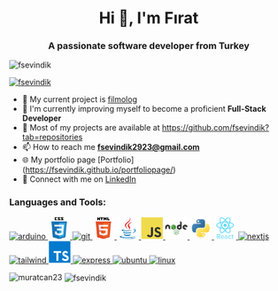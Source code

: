 <h1 align="center">Hi 👋, I'm Fırat</h1>
<h3 align="center">A passionate software developer from Turkey</h3>

<p align="left">
  <img src="https://komarev.com/ghpvc/?username=fsevindik&label=Profile%20views&color=0e75b6&style=flat" alt="fsevindik" />
</p>

<p align="left">
  <a href="https://github.com/ryo-ma/github-profile-trophy"><img src="https://github-profile-trophy.vercel.app/?username=fsevindik" alt="fsevindik" /></a>
</p>

- 🔭 My current project is [filmolog ](https://github.com/fsevindik/blog)  
- 🌱 I'm currently improving myself to become a proficient **Full-Stack Developer**  
- 💾 Most of my projects are available at https://github.com/fsevindik?tab=repositories  
- 📫 How to reach me **fsevindik2923@gmail.com**
-  🌐 My portfolio page [Portfolio] (https://fsevindik.github.io/portfoliopage/)
- 🤝 Connect with me on [LinkedIn](https://www.linkedin.com/in/murat-can-7660a8282/)
<h3 align="left">Languages and Tools:</h3>
<p align="left">
  <a href="https://www.arduino.cc/" target="_blank" rel="noreferrer">
    <img src="https://cdn.worldvectorlogo.com/logos/arduino-1.svg" alt="arduino" width="40" height="40"/>
  </a> 
  <a href="https://www.w3schools.com/css/" target="_blank" rel="noreferrer">
    <img src="https://raw.githubusercontent.com/devicons/devicon/master/icons/css3/css3-original-wordmark.svg" alt="css3" width="40" height="40"/>
  </a> 
  <a href="https://git-scm.com/" target="_blank" rel="noreferrer">
    <img src="https://www.vectorlogo.zone/logos/git-scm/git-scm-icon.svg" alt="git" width="40" height="40"/>
  </a> 
  <a href="https://www.w3.org/html/" target="_blank" rel="noreferrer">
    <img src="https://raw.githubusercontent.com/devicons/devicon/master/icons/html5/html5-original-wordmark.svg" alt="html5" width="40" height="40"/>
  </a> 
  <a href="https://www.java.com" target="_blank" rel="noreferrer">
    <img src="https://raw.githubusercontent.com/devicons/devicon/master/icons/java/java-original.svg" alt="java" width="40" height="40"/>
  </a> 
  <a href="https://developer.mozilla.org/en-US/docs/Web/JavaScript" target="_blank" rel="noreferrer">
    <img src="https://raw.githubusercontent.com/devicons/devicon/master/icons/javascript/javascript-original.svg" alt="javascript" width="40" height="40"/>
  </a> 
  <a href="https://nodejs.org" target="_blank" rel="noreferrer">
    <img src="https://raw.githubusercontent.com/devicons/devicon/master/icons/nodejs/nodejs-original-wordmark.svg" alt="nodejs" width="40" height="40"/>
  </a> 
  <a href="https://www.python.org" target="_blank" rel="noreferrer">
    <img src="https://raw.githubusercontent.com/devicons/devicon/master/icons/python/python-original.svg" alt="python" width="40" height="40"/>
  </a> 
  <a href="https://reactjs.org/" target="_blank" rel="noreferrer">
    <img src="https://raw.githubusercontent.com/devicons/devicon/master/icons/react/react-original-wordmark.svg" alt="react" width="40" height="40"/>
  </a> 
  <a href="https://nextjs.org/" target="_blank" rel="noreferrer">
    <img src="https://cdn.worldvectorlogo.com/logos/nextjs-2.svg" alt="nextjs" width="40" height="40"/>
  </a> 
  <a href="https://tailwindcss.com/" target="_blank" rel="noreferrer">
    <img src="https://www.vectorlogo.zone/logos/tailwindcss/tailwindcss-icon.svg" alt="tailwind" width="40" height="40"/>
  </a> 
  <a href="https://www.typescriptlang.org/" target="_blank" rel="noreferrer">
    <img src="https://raw.githubusercontent.com/devicons/devicon/master/icons/typescript/typescript-original.svg" alt="typescript" width="40" height="40"/>
  </a> 
  <a href="https://expressjs.com/" target="_blank" rel="noreferrer">
    <img src="https://cdn.worldvectorlogo.com/logos/express-109.svg" alt="express" width="40" height="40"/>
  </a> 
  <a href="https://ubuntu.com/" target="_blank" rel="noreferrer"> 
    <img src="https://cdn.worldvectorlogo.com/logos/ubuntu-4.svg" alt="ubuntu" width="40" height="40"/> 
  </a>
  <a href="https://www.kernel.org/" target="_blank" rel="noreferrer"> 
    <img src="https://cdn.worldvectorlogo.com/logos/tux.svg" alt="linux" width="40" height="40"/> 
  </a>
</p>


<p>
  <img align="left" src="https://github-readme-stats.vercel.app/api/top-langs?username=muratcan23&show_icons=true&locale=en&layout=compact" alt="muratcan23" />
</p>

<p>&nbsp;<img align="center" src="https://github-readme-stats.vercel.app/api?username=muratcan23&show_icons=true&locale=en" alt="fsevindik" /></p>
